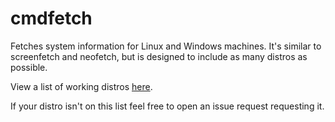 # cmdfetch
Fetches system information for Linux and Windows machines. It's similar to screenfetch and neofetch, but is designed to include as many distros as possible.

View a list of working distros [here](https://github.com/hotlandsoftware/cmdfetch/wiki/Supported-distributions).

If your distro isn't on this list feel free to open an issue request requesting it.
